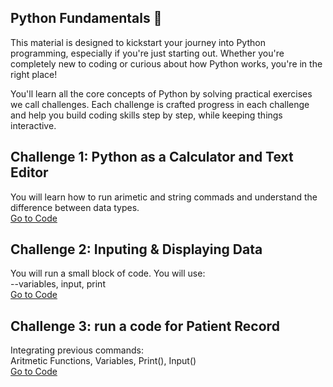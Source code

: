 ## Python Fundamentals 🚀

This material is designed to kickstart your journey into Python programming, especially if you're just starting out. Whether you're completely new to coding or curious about how Python works, you're in the right place!

You'll learn all the core concepts of Python by solving practical exercises we call challenges. Each challenge is crafted progress in each challenge and help you build coding skills step by step, while keeping things interactive.

## Challenge 1: Python as a Calculator and Text Editor
You will learn how to run arimetic and string commads and understand the difference between data types.  
[Go to Code]([path/to/your/file.ext](https://github.com/tinyazure/python_basics/blob/main/Challenge%201_%20Create%20a%20Patient%20Report.ipynb))
## Challenge 2: Inputing & Displaying Data
You will run a small block of code. You will use:    
--variables, input, print  
[Go to Code](https://github.com/tinyazure/python_basics/blob/main/Challenge%202_%20Inputing%20Data.ipynb)
## Challenge 3: run a code for Patient Record
Integrating previous commands:         
Aritmetic Functions, Variables, Print(), Input()  
[Go to Code](https://github.com/tinyazure/python_basics/blob/main/Challenge%202_%20Inputing%20Data.ipynb)
